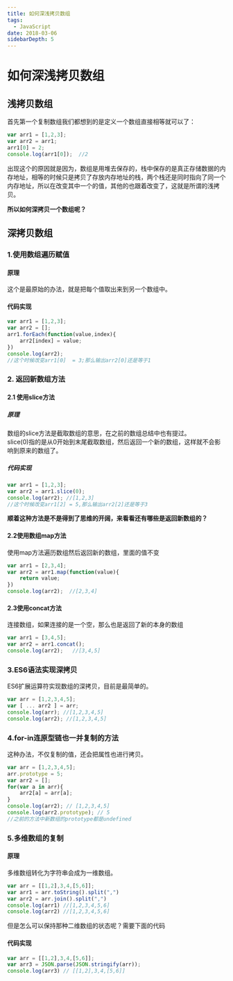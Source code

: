 ```yaml
---
title: 如何深浅拷贝数组
tags:
  - JavaScript
date: 2018-03-06
sidebarDepth: 5
---
```

# 如何深浅拷贝数组
## 浅拷贝数组

首先第一个复制数组我们都想到的是定义一个数组直接相等就可以了：
```javascript
var arr1 = [1,2,3];
var arr2 = arr1;
arr1[0] = 2;
console.log(arr1[0]);  //2
```
出现这个的原因就是因为，数组是用堆去保存的，栈中保存的是真正存储数据的内存地址，相等的时候只是拷贝了存放内存地址的栈，两个栈还是同时指向了同一个内存地址，所以在改变其中一个的值，其他的也跟着改变了，这就是所谓的浅拷贝。

**所以如何深拷贝一个数组呢？**

## 深拷贝数组
### 1.使用数组遍历赋值
#### 原理
这个是最原始的办法，就是把每个值取出来到另一个数组中。
#### 代码实现
```javascript
var arr1 = [1,2,3];
var arr2 = [];
arr1.forEach(function(value,index){
    arr2[index] = value;
})
console.log(arr2);
//这个时候改变arr1[0]  = 3;那么输出arr2[0]还是等于1
```

### 2. 返回新数组方法
#### 2.1 使用slice方法
##### 原理
数组的slice方法是截取数组的意思，在之前的数组总结中也有提过。<br/>
slice(0)指的是从0开始到末尾截取数组，然后返回一个新的数组，这样就不会影响到原来的数组了。
##### 代码实现
```javascript
var arr1 = [1,2,3];
var arr2 = arr1.slice(0);
console.log(arr2); //[1,2,3]
//这个时候改变arr1[2] = 5,那么输出arr2[2]还是等于3
```

**顺着这种方法是不是得到了思维的开阔，来看看还有哪些是返回新数组的？**
#### 2.2使用数组map方法
使用map方法遍历数组然后返回新的数组，里面的值不变
```javascript
var arr1 = [2,3,4];
var arr2 = arr1.map(function(value){
    return value;
})
console.log(arr2);  //[2,3,4]
```
#### 2.3使用concat方法
连接数组，如果连接的是一个空，那么也是返回了新的本身的数组
```javascript
var arr1 = [3,4,5];
var arr2 = arr1.concat();
console.log(arr2);   //[3,4,5]
```

### 3.ES6语法实现深拷贝
ES6扩展运算符实现数组的深拷贝，目前是最简单的。
```javascript
var arr = [1,2,3,4,5];
var [ ... arr2 ] = arr;
console.log(arr); //[1,2,3,4,5]
console.log(arr2); //[1,2,3,4,5]
```
### 4.for-in连原型链也一并复制的方法
这种办法，不仅复制的值，还会把属性也进行拷贝。
```javascript
var arr = [1,2,3,4,5];
arr.prototype = 5;
var arr2 = [];
for(var a in arr){
    arr2[a] = arr[a];
}
console.log(arr2); // [1,2,3,4,5]
console.log(arr2.prototype); // 5
//之前的方法中新数组的prototype都是undefined

```

### 5.多维数组的复制
#### 原理
多维数组转化为字符串会成为一维数组。
```javascript
var arr = [[1,2],3,4,[5,6]];
var arr1 = arr.toString().split(",")
var arr2 = arr.join().split(",")
console.log(arr1) //[1,2,3,4,5,6]
console.log(arr2) //[1,2,3,4,5,6]
```
但是怎么可以保持那种二维数组的状态呢？需要下面的代码
#### 代码实现
```javascript
var arr = [[1,2],3,4,[5,6]];
var arr3 = JSON.parse(JSON.stringify(arr));
console.log(arr3) // [[1,2],3,4,[5,6]]
```

